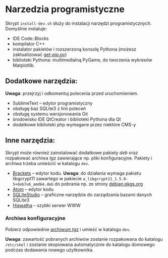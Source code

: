 # Narzedzia programistyczne

Skrypt `install-dev.sh` służy do instalacji narzędzi programistycznych. Domyślnie
instaluje:

- IDE Code::Blocks
- kompilator C++
- instalator pakietów i rozszerzoną konsolę Pythona (możesz zaktualizować [get-pip.py](https://bootstrap.pypa.io/get-pip.py))
- biblioteki Pythona: multimedialną PyGame, do tworzenia wykresów Matplotlib.

## Dodatkowe narzędzia:

**Uwaga**: przejrzyj i odkomentuj polecenia przed uruchomieniem.

- SublimeText – edytor programistyczny
- obsługę baz SQLite3 z linii poleceń
- obsługę systemu wersjonowania Git
- środowisko IDE QtCreator i biblioteki Pythona dla Qt
- dodatkowe biblioteki php wymagane przez niektóre CMS-y

## Inne narzędzia:

Skrypt może również zainstalować dodatkowe pakiety *deb* oraz rozpakować archiwa *tgz*
zawierające np. pliki konfiguracyjne. Pakiety i archiwa trzeba umieścić w katalogu `dev`.

- [Brackets](http://brackets.io/) – edytor kodu. **Uwaga**: do działania wymaga pakietu libgcrypt11 zawartego w pakiecie `a_libgcrypt11_1.5.0-5+deb7u6_amd64.deb` do pobrania np. ze strony [debian.pkgs.org](http://ftp.br.debian.org/debian-security/pool/updates/main/libg/libgcrypt11/libgcrypt11_1.5.0-5+deb7u6_amd64.deb)
- [Atom](https://atom.io/) – edytor kodu
- [SQLiteStudio](https://sqlitestudio.pl/index.rvt?act=download) – graficzne narzędzie do zarządzania bazami danych SQLite3
- [Hiawatha](https://files.tuxhelp.org/hiawatha/) – szybki serwer WWW

### Archiwa konfiguracyjne

Pobierz odpowiednie [archiwum tgz](https://drive.google.com/open?id=1AqHKkHVE50Wsuk3AVUwdM7ePaTY-kLMp)
i umieść w katalogu `dev`.

**Uwaga**: zawartość pobranych archiwów zostanie rozpakowana do katalogu `/etc/skel`
i zostanie skopiowana automatycznie do katalogu domowego podczas dodawania nowego użytkownika.
